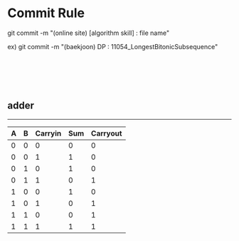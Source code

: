 # Commit Rule

git commit -m "(online site) [algorithm skill] : file name" <br>

ex) git commit -m "(baekjoon) DP : 11054_LongestBitonicSubsequence"

<br>
<br>
<br>
<br>

## adder

---

| A   | B   | Carryin | Sum | Carryout |
| --- | --- | ------- | --- | -------- |
| 0   | 0   | 0       | 0   | 0        |
| 0   | 0   | 1       | 1   | 0        |
| 0   | 1   | 0       | 1   | 0        |
| 0   | 1   | 1       | 0   | 1        |
| 1   | 0   | 0       | 1   | 0        |
| 1   | 0   | 1       | 0   | 1        |
| 1   | 1   | 0       | 0   | 1        |
| 1   | 1   | 1       | 1   | 1        |
